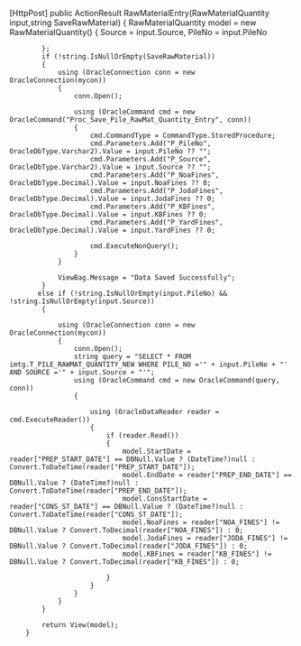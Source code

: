  [HttpPost]
        public ActionResult RawMaterialEntry(RawMaterialQuantity input,string SaveRawMaterial)
        {
            RawMaterialQuantity model = new RawMaterialQuantity()
            {
                Source = input.Source,
                PileNo = input.PileNo

            };
            if (!string.IsNullOrEmpty(SaveRawMaterial))
            {
                using (OracleConnection conn = new OracleConnection(mycon))
                {
                    conn.Open();

                    using (OracleCommand cmd = new OracleCommand("Proc_Save_Pile_RawMat_Quantity_Entry", conn))
                    {
                        cmd.CommandType = CommandType.StoredProcedure;
                        cmd.Parameters.Add("P_PileNo", OracleDbType.Varchar2).Value = input.PileNo ?? "";
                        cmd.Parameters.Add("P_Source", OracleDbType.Varchar2).Value = input.Source ?? "";
                        cmd.Parameters.Add("P_NoaFines", OracleDbType.Decimal).Value = input.NoaFines ?? 0;
                        cmd.Parameters.Add("P_JodaFines", OracleDbType.Decimal).Value = input.JodaFines ?? 0;
                        cmd.Parameters.Add("P_KBFines", OracleDbType.Decimal).Value = input.KBFines ?? 0;
                        cmd.Parameters.Add("P_YardFines", OracleDbType.Decimal).Value = input.YardFines ?? 0;

                        cmd.ExecuteNonQuery();
                    }
                }

                ViewBag.Message = "Data Saved Successfully";
            }
           else if (!string.IsNullOrEmpty(input.PileNo) && !string.IsNullOrEmpty(input.Source))
            {

                using (OracleConnection conn = new OracleConnection(mycon))
                {
                    conn.Open();
                    string query = "SELECT * FROM imtg.T_PILE_RAWMAT_QUANTITY_NEW WHERE PILE_NO ='" + input.PileNo + "' AND SOURCE ='" + input.Source + "'";
                    using (OracleCommand cmd = new OracleCommand(query, conn))
                    {

                        using (OracleDataReader reader = cmd.ExecuteReader())
                        {
                            if (reader.Read())
                            {
                                model.StartDate = reader["PREP_START_DATE"] == DBNull.Value ? (DateTime?)null : Convert.ToDateTime(reader["PREP_START_DATE"]);
                                model.EndDate = reader["PREP_END_DATE"] == DBNull.Value ? (DateTime?)null : Convert.ToDateTime(reader["PREP_END_DATE"]);
                                model.ConsStartDate = reader["CONS_ST_DATE"] == DBNull.Value ? (DateTime?)null : Convert.ToDateTime(reader["CONS_ST_DATE"]);
                                model.NoaFines = reader["NOA_FINES"] != DBNull.Value ? Convert.ToDecimal(reader["NOA_FINES"]) : 0;
                                model.JodaFines = reader["JODA_FINES"] != DBNull.Value ? Convert.ToDecimal(reader["JODA_FINES"]) : 0;
                                model.KBFines = reader["KB_FINES"] != DBNull.Value ? Convert.ToDecimal(reader["KB_FINES"]) : 0;
                           
                            }
                        }
                    }
                }
            }

            return View(model);
        }
